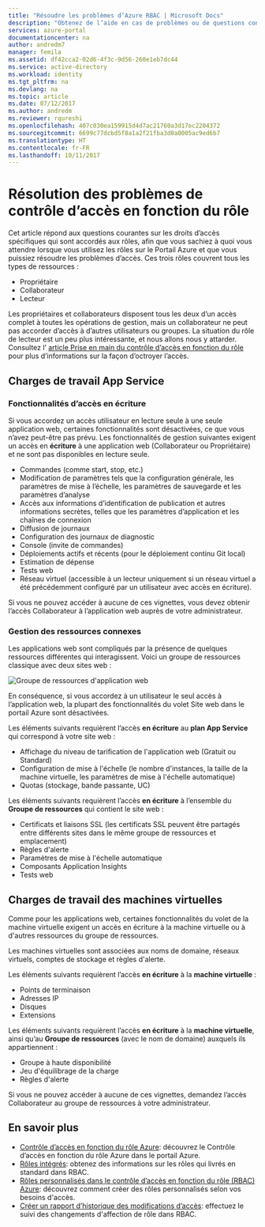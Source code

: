 ```yaml
---
title: "Résoudre les problèmes d’Azure RBAC | Microsoft Docs"
description: "Obtenez de l’aide en cas de problèmes ou de questions concernant les ressources de contrôle d’accès en fonction du rôle."
services: azure-portal
documentationcenter: na
author: andredm7
manager: femila
ms.assetid: df42cca2-02d6-4f3c-9d56-260e1eb7dc44
ms.service: active-directory
ms.workload: identity
ms.tgt_pltfrm: na
ms.devlang: na
ms.topic: article
ms.date: 07/12/2017
ms.author: andredm
ms.reviewer: rqureshi
ms.openlocfilehash: 407c030ea159915d4d7ac21760a3d17ec2204372
ms.sourcegitcommit: 6699c77dcbd5f8a1a2f21fba3d0a0005ac9ed6b7
ms.translationtype: HT
ms.contentlocale: fr-FR
ms.lasthandoff: 10/11/2017
---
```

# <a name="role-based-access-control-troubleshooting"></a>Résolution des problèmes de contrôle d’accès en fonction du rôle

Cet article répond aux questions courantes sur les droits d’accès spécifiques qui sont accordés aux rôles, afin que vous sachiez à quoi vous attendre lorsque vous utilisez les rôles sur le Portail Azure et que vous puissiez résoudre les problèmes d’accès. Ces trois rôles couvrent tous les types de ressources :

* Propriétaire  
* Collaborateur  
* Lecteur  

Les propriétaires et collaborateurs disposent tous les deux d’un accès complet à toutes les opérations de gestion, mais un collaborateur ne peut pas accorder d’accès à d’autres utilisateurs ou groupes. La situation du rôle de lecteur est un peu plus intéressante, et nous allons nous y attarder. Consultez l’ [article Prise en main du contrôle d’accès en fonction du rôle](role-based-access-control-configure.md) pour plus d’informations sur la façon d’octroyer l’accès.

## <a name="app-service-workloads"></a>Charges de travail App Service
### <a name="write-access-capabilities"></a>Fonctionnalités d’accès en écriture
Si vous accordez un accès utilisateur en lecture seule à une seule application web, certaines fonctionnalités sont désactivées, ce que vous n’avez peut-être pas prévu. Les fonctionnalités de gestion suivantes exigent un accès en **écriture** à une application web (Collaborateur ou Propriétaire) et ne sont pas disponibles en lecture seule.

* Commandes (comme start, stop, etc.)
* Modification de paramètres tels que la configuration générale, les paramètres de mise à l’échelle, les paramètres de sauvegarde et les paramètres d’analyse
* Accès aux informations d’identification de publication et autres informations secrètes, telles que les paramètres d’application et les chaînes de connexion
* Diffusion de journaux
* Configuration des journaux de diagnostic
* Console (invite de commandes)
* Déploiements actifs et récents (pour le déploiement continu Git local)
* Estimation de dépense
* Tests web
* Réseau virtuel (accessible à un lecteur uniquement si un réseau virtuel a été précédemment configuré par un utilisateur avec accès en écriture).

Si vous ne pouvez accéder à aucune de ces vignettes, vous devez obtenir l’accès Collaborateur à l’application web auprès de votre administrateur.

### <a name="dealing-with-related-resources"></a>Gestion des ressources connexes
Les applications web sont compliqués par la présence de quelques ressources différentes qui interagissent. Voici un groupe de ressources classique avec deux sites web :

![Groupe de ressources d'application web](./media/role-based-access-control-troubleshooting/website-resource-model.png)

En conséquence, si vous accordez à un utilisateur le seul accès à l’application web, la plupart des fonctionnalités du volet Site web dans le portail Azure sont désactivées.

Les éléments suivants requièrent l’accès **en écriture** au **plan App Service** qui correspond à votre site web :  

* Affichage du niveau de tarification de l'application web (Gratuit ou Standard)  
* Configuration de mise à l'échelle (le nombre d'instances, la taille de la machine virtuelle, les paramètres de mise à l'échelle automatique)  
* Quotas (stockage, bande passante, UC)  

Les éléments suivants requièrent l’accès **en écriture** à l’ensemble du **Groupe de ressources** qui contient le site web :  

* Certificats et liaisons SSL (les certificats SSL peuvent être partagés entre différents sites dans le même groupe de ressources et emplacement)  
* Règles d'alerte  
* Paramètres de mise à l'échelle automatique  
* Composants Application Insights  
* Tests web  

## <a name="virtual-machine-workloads"></a>Charges de travail des machines virtuelles
Comme pour les applications web, certaines fonctionnalités du volet de la machine virtuelle exigent un accès en écriture à la machine virtuelle ou à d'autres ressources du groupe de ressources.

Les machines virtuelles sont associées aux noms de domaine, réseaux virtuels, comptes de stockage et règles d'alerte.

Les éléments suivants requièrent l’accès **en écriture** à la **machine virtuelle** :

* Points de terminaison  
* Adresses IP  
* Disques  
* Extensions  

Les éléments suivants requièrent l’accès **en écriture** à la **machine virtuelle**, ainsi qu’au **Groupe de ressources** (avec le nom de domaine) auxquels ils appartiennent :  

* Groupe à haute disponibilité  
* Jeu d'équilibrage de la charge  
* Règles d'alerte  

Si vous ne pouvez accéder à aucune de ces vignettes, demandez l’accès Collaborateur au groupe de ressources à votre administrateur.

## <a name="see-more"></a>En savoir plus
* [Contrôle d’accès en fonction du rôle Azure](role-based-access-control-configure.md): découvrez le Contrôle d’accès en fonction du rôle Azure dans le portail Azure.
* [Rôles intégrés](role-based-access-built-in-roles.md): obtenez des informations sur les rôles qui livrés en standard dans RBAC.
* [Rôles personnalisés dans le contrôle d’accès en fonction du rôle (RBAC) Azure](role-based-access-control-custom-roles.md): découvrez comment créer des rôles personnalisés selon vos besoins d'accès.
* [Créer un rapport d’historique des modifications d’accès](role-based-access-control-access-change-history-report.md): effectuez le suivi des changements d'affection de rôle dans RBAC.

